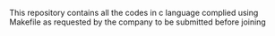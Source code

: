 This repository contains all the codes in c language complied using Makefile as requested by the company to be submitted before joining
